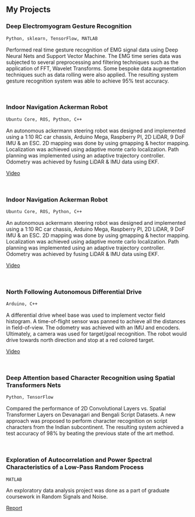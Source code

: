 ## My Projects

### Deep Electromyogram Gesture Recognition                                  
```markdown
Python, sklearn, TensorFlow, MATLAB
```
Performed real time gesture recognition of EMG signal data using Deep Neural Nets and Support Vector Machine. 
The EMG time series data was subjected to several preprocessing and filtering techniques such as the application of FFT, 
Wavelet Transforms. Some bespoke data augmentation techniques such as data rolling were also applied. 
The resulting system gesture recognition system was able to achieve 95% test accuracy.


&nbsp;

### Indoor Navigation Ackerman Robot
```markdown
Ubuntu Core, ROS, Python, C++
```
An autonomous ackermann steering robot was designed and implemented using a 1:10 RC car chassis, Arduino Mega,
Raspberry PI, 2D LiDAR, 9 DoF IMU & an ESC. 2D mapping was done by using gmapping & hector mapping.
Localization was achieved using adaptive monte carlo localization. Path planning was implemented using an
adaptive trajectory controller. Odometry was achieved by fusing LiDAR & IMU data using EKF.

[Video](https://drive.google.com/open?id=1a6H54wzrnHYUlIO4O2Qargi1D8rjwzhT)

&nbsp;

### Indoor Navigation Ackerman Robot
```markdown
Ubuntu Core, ROS, Python, C++
```
An autonomous ackermann steering robot was designed and implemented using a 1:10 RC car chassis, Arduino Mega,
Raspberry PI, 2D LiDAR, 9 DoF IMU & an ESC. 2D mapping was done by using gmapping & hector mapping.
Localization was achieved using adaptive monte carlo localization. Path planning was implemented using an
adaptive trajectory controller. Odometry was achieved by fusing LiDAR & IMU data using EKF.

[Video](https://drive.google.com/open?id=1a6H54wzrnHYUlIO4O2Qargi1D8rjwzhT)

&nbsp;


### North Following Autonomous Differential Drive
```markdown
Arduino, C++
```
A differential drive wheel base was used to implement vector field histogram. A time-of-flight sensor was panned
to achieve all the distances in field-of-view. The odometry was achieved with an IMU and encoders. Ultimately,
a camera was used for target/goal recognition. The robot would drive towards north direction and stop at a red
colored target.

[Video](https://www.youtube.com/watch?v=jdVLMRE6gJY)

&nbsp;

### Deep Attention based Character Recognition using Spatial Transformers Nets
```markdown
Python, TensorFlow
```
Compared the performance of 2D Convolutional Layers vs. Spatial Transformer Layers on Devanagari and Bengali Script Datasets.
A new approach was proposed to perform character recognition on script characters from the Indian subcontinent. 
The resulting system achieved a test accuracy of 98% by beating the previous state of the art method.


&nbsp;

### Exploration of Autocorrelation and Power Spectral Characteristics of a Low-Pass Random Process
```markdown
MATLAB
```
An exploratory data analysis project was done as a part of graduate coursework in Random Signals and Noise.

[Report](https://drive.google.com/open?id=1Qw-WtVVEkUPZthruNtmrdPY4QebIL1b6)
